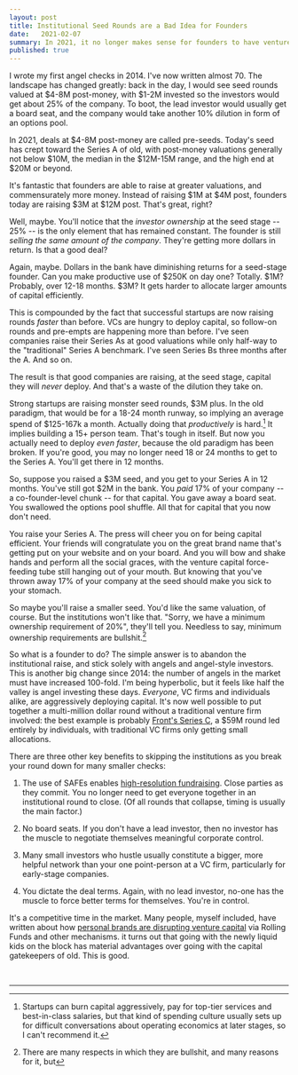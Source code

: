 ```yaml
---
layout: post
title: Institutional Seed Rounds are a Bad Idea for Founders
date:   2021-02-07
summary: In 2021, it no longer makes sense for founders to have venture capital firms lead seed rounds.
published: true
---
```



I wrote my first angel checks in 2014. I've now written almost 70.
The landscape has changed greatly: back in the day,
I would see seed rounds valued at $4-8M post-money, with $1-2M invested
so the investors would get about 25% of the company.
To boot, the lead investor would usually get a board seat,
and the company would take another 10% dilution in form of an options pool.


In 2021, deals at $4-8M post-money are called pre-seeds.
Today's seed has crept toward the Series A of old, with post-money valuations
generally not below $10M, the median in the $12M-15M range, and the high end
at $20M or beyond.


It's fantastic that founders are able to raise at greater valuations, and commensurately more money.
Instead of raising $1M at $4M post, founders today are raising $3M at $12M post. That's great, right?


Well, maybe. You'll notice that the *investor ownership* at the seed stage -- 25% -- is the only
element that has remained constant. The founder is still *selling the same amount of the company*.
They're getting more dollars in return. Is that a good deal?


Again, maybe. Dollars in the bank have diminishing returns for a seed-stage founder.
Can you make productive use of $250K on day one? Totally. $1M? Probably, over 12-18 months.
$3M? It gets harder to allocate larger amounts of capital efficiently.


This is compounded by the fact that successful startups are now raising rounds *faster* than before.
VCs are hungry to deploy capital, so follow-on rounds and pre-empts are happening more than before.
I've seen companies raise their Series As at good valuations while only half-way to the "traditional" Series A
benchmark. I've seen Series Bs three months after the A. And so on.


The result is that good companies are raising, at the seed stage, capital they will *never* deploy.
And that's a waste of the dilution they take on.


Strong startups are raising monster seed rounds, $3M plus.
In the old paradigm, that would be for a 18-24 month runway,
so implying an average spend of $125-167k a month.
Actually doing that *productively* is hard.[^1]
It implies building a 15+ person team.
That's tough in itself. But now you actually need to deploy *even faster*,
because the old paradigm has been broken.
If you're good, you may no longer need 18 or 24 months to get to the Series A.
You'll get there in 12 months.


So, suppose you raised a $3M seed, and you get to your Series A in 12 months.
You've still got $2M in the bank.
You *paid* 17% of your company -- a co-founder-level chunk -- for that capital.
You gave away a board seat. You swallowed the options pool shuffle.
All that for capital that you now don't need.


You raise your Series A.
The press will cheer you on for being capital efficient.
Your friends will congratulate you on the great brand name that's getting put on your website
and on your board. And you will bow and shake hands and perform all the social graces,
with the venture capital force-feeding tube still
hanging out of your mouth. But knowing that you've thrown away 17% of your company
at the seed should make you sick to your stomach.


So maybe you'll raise a smaller seed. You'd like the same valuation, of course.
But the institutions won't like that.
"Sorry, we have a minimum ownership requirement of 20%", they'll tell you.
Needless to say, minimum ownership requirements are bullshit.[^2]


So what is a founder to do? The simple answer is to abandon the institutional raise,
and stick solely with angels and angel-style investors. This is another big change since 2014:
the number of angels in the market must have increased 100-fold. I'm being hyperbolic,
but it feels like half the valley is angel investing these days.
*Everyone*, VC firms and individuals alike, are aggressively deploying capital.
It's now well possible to put together a multi-million dollar round without a traditional venture firm
involved: the best example is probably [Front's Series C](https://tech.eu/brief/front-series-c/),
a $59M round led entirely
by individuals, with traditional VC firms only getting small allocations.


There are three other key benefits to skipping the institutions as you break your round down
for many smaller checks:

1. The use of SAFEs enables [high-resolution fundraising](http://www.paulgraham.com/hiresfund.html).
Close parties as they commit. You
no longer need to get everyone together in an institutional round to close. (Of all rounds that collapse,
timing is usually the main factor.)

2. No board seats. If you don't have a lead investor, then no investor has the muscle to negotiate
themselves meaningful corporate control.

3. Many small investors who hustle usually constitute a bigger, more helpful network than your one point-person at a VC firm,
    particularly for early-stage companies.

4. You dictate the deal terms. Again, with no lead investor, no-one has the muscle to force better terms for themselves.
    You're in control.

It's a competitive time in the market. Many people, myself included, have written
about how [personal brands are disrupting venture capital](https://jayriverlong.github.io/2020/08/16/spac.html)
via Rolling Funds and other mechanisms. it turns out that going with the newly liquid kids on the block
has material advantages over going with the capital gatekeepers of old. This is good.


<br/>

---

[^1]: Startups can burn capital aggressively, pay for top-tier services and best-in-class salaries,
    but that kind of spending culture usually sets up for difficult conversations about operating
    economics at later stages, so I can't recommend it.

[^2]: There are many respects in which they are bullshit, and many reasons for it,
    but
